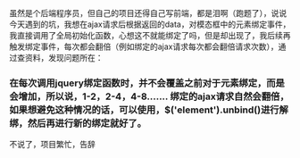 虽然是个后端程序员，但自己的项目还得自己写前端，都是泪啊（跑题了），说说今天遇到的坑，我想在ajax请求后根据返回的data，对模态框中的元素绑定事件，我直接调用了全局初始化函数，心想这不就能绑定了吗，但是却出现了，我后续再触发绑定事件，每次都会翻倍（例如绑定的ajax请求每次都会翻倍请求次数），通过查资料，发现问题所在：
### 在每次调用jquery绑定函数时，并不会覆盖之前对于元素绑定，而是会增加，所以说，1-2，2-4，4-8....... 绑定的ajax请求自然会翻倍，如果想避免这种情况的话，可以使用，$('element').unbind()进行解绑，然后再进行新的绑定就好了。
不说了，项目繁忙，告辞